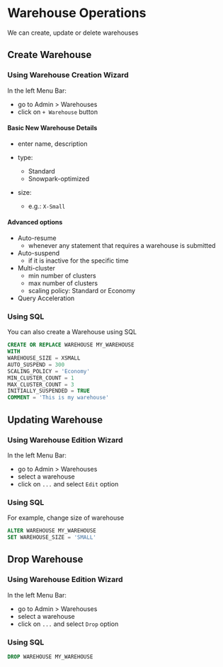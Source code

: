 # Warehouse Operations

We can create, update or delete warehouses

## Create Warehouse

### Using Warehouse Creation Wizard

In the left Menu Bar:

- go to Admin > Warehouses
- click on `+ Warehouse` button

#### Basic New Warehouse Details

- enter name, description
- type:
  - Standard
  - Snowpark-optimized
- size:

  - e.g.: `X-Small`

#### Advanced options

- Auto-resume
  - whenever any statement that requires a warehouse is submitted
- Auto-suspend
  - if it is inactive for the specific time
- Multi-cluster
  - min number of clusters
  - max number of clusters
  - scaling policy: Standard or Economy
- Query Acceleration

### Using SQL

You can also create a Warehouse using SQL

```sql
CREATE OR REPLACE WAREHOUSE MY_WAREHOUSE
WITH
WAREHOUSE_SIZE = XSMALL
AUTO_SUSPEND = 300
SCALING_POLICY = 'Economy'
MIN_CLUSTER_COUNT = 1
MAX_CLUSTER_COUNT = 3
INITIALLY_SUSPENDED = TRUE
COMMENT = 'This is my warehouse'
```

## Updating Warehouse

### Using Warehouse Edition Wizard

In the left Menu Bar:

- go to Admin > Warehouses
- select a warehouse
- click on `...` and select `Edit` option

### Using SQL

For example, change size of warehouse

```sql
ALTER WAREHOUSE MY_WAREHOUSE
SET WAREHOUSE_SIZE = 'SMALL'
```

## Drop Warehouse

### Using Warehouse Edition Wizard

In the left Menu Bar:

- go to Admin > Warehouses
- select a warehouse
- click on `...` and select `Drop` option

### Using SQL

```sql
DROP WAREHOUSE MY_WAREHOUSE
```
